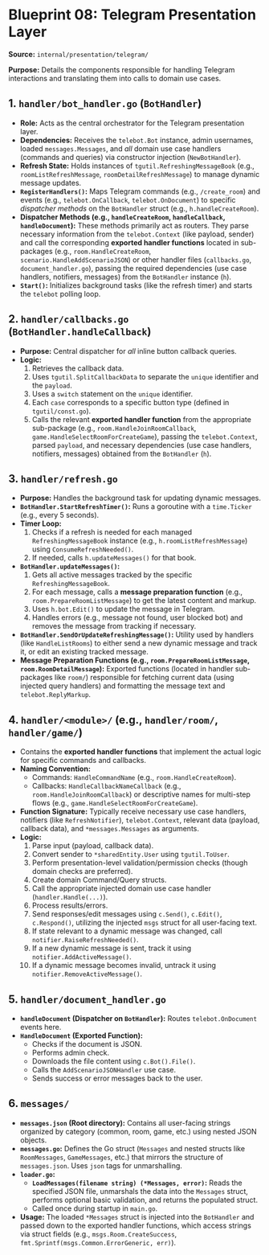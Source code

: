 # Blueprint 08: Telegram Presentation Layer

**Source:** `internal/presentation/telegram/`

**Purpose:** Details the components responsible for handling Telegram interactions and translating them into calls to domain use cases.

## 1. `handler/bot_handler.go` (`BotHandler`)

*   **Role:** Acts as the central orchestrator for the Telegram presentation layer.
*   **Dependencies:** Receives the `telebot.Bot` instance, admin usernames, loaded `messages.Messages`, and *all* domain use case handlers (commands and queries) via constructor injection (`NewBotHandler`).
*   **Refresh State:** Holds instances of `tgutil.RefreshingMessageBook` (e.g., `roomListRefreshMessage`, `roomDetailRefreshMessage`) to manage dynamic message updates.
*   **`RegisterHandlers()`:** Maps Telegram commands (e.g., `/create_room`) and events (e.g., `telebot.OnCallback`, `telebot.OnDocument`) to specific *dispatcher methods* on the `BotHandler` struct (e.g., `h.handleCreateRoom`).
*   **Dispatcher Methods (e.g., `handleCreateRoom`, `handleCallback`, `handleDocument`):** These methods primarily act as routers. They parse necessary information from the `telebot.Context` (like payload, sender) and call the corresponding **exported handler functions** located in sub-packages (e.g., `room.HandleCreateRoom`, `scenario.HandleAddScenarioJSON`) or other handler files (`callbacks.go`, `document_handler.go`), passing the required dependencies (use case handlers, notifiers, messages) from the `BotHandler` instance (`h`).
*   **`Start()`:** Initializes background tasks (like the refresh timer) and starts the `telebot` polling loop.

## 2. `handler/callbacks.go` (`BotHandler.handleCallback`)

*   **Purpose:** Central dispatcher for *all* inline button callback queries.
*   **Logic:**
    1.  Retrieves the callback data.
    2.  Uses `tgutil.SplitCallbackData` to separate the `unique` identifier and the `payload`.
    3.  Uses a `switch` statement on the `unique` identifier.
    4.  Each `case` corresponds to a specific button type (defined in `tgutil/const.go`).
    5.  Calls the relevant **exported handler function** from the appropriate sub-package (e.g., `room.HandleJoinRoomCallback`, `game.HandleSelectRoomForCreateGame`), passing the `telebot.Context`, parsed `payload`, and necessary dependencies (use case handlers, notifiers, messages) obtained from the `BotHandler` (`h`).

## 3. `handler/refresh.go`

*   **Purpose:** Handles the background task for updating dynamic messages.
*   **`BotHandler.StartRefreshTimer()`:** Runs a goroutine with a `time.Ticker` (e.g., every 5 seconds).
*   **Timer Loop:**
    1.  Checks if a refresh is needed for each managed `RefreshingMessageBook` instance (e.g., `h.roomListRefreshMessage`) using `ConsumeRefreshNeeded()`.
    2.  If needed, calls `h.updateMessages()` for that book.
*   **`BotHandler.updateMessages()`:**
    1.  Gets all active messages tracked by the specific `RefreshingMessageBook`.
    2.  For each message, calls a **message preparation function** (e.g., `room.PrepareRoomListMessage`) to get the latest content and markup.
    3.  Uses `h.bot.Edit()` to update the message in Telegram.
    4.  Handles errors (e.g., message not found, user blocked bot) and removes the message from tracking if necessary.
*   **`BotHandler.SendOrUpdateRefreshingMessage()`:** Utility used by handlers (like `HandleListRooms`) to either send a new dynamic message and track it, or edit an existing tracked message.
*   **Message Preparation Functions (e.g., `room.PrepareRoomListMessage`, `room.RoomDetailMessage`):** Exported functions (located in handler sub-packages like `room/`) responsible for fetching current data (using injected query handlers) and formatting the message text and `telebot.ReplyMarkup`.

## 4. `handler/<module>/` (e.g., `handler/room/`, `handler/game/`)

*   Contains the **exported handler functions** that implement the actual logic for specific commands and callbacks.
*   **Naming Convention:**
    *   Commands: `HandleCommandName` (e.g., `room.HandleCreateRoom`).
    *   Callbacks: `HandleCallbackNameCallback` (e.g., `room.HandleJoinRoomCallback`) or descriptive names for multi-step flows (e.g., `game.HandleSelectRoomForCreateGame`).
*   **Function Signature:** Typically receive necessary use case handlers, notifiers (like `RefreshNotifier`), `telebot.Context`, relevant data (payload, callback data), and `*messages.Messages` as arguments.
*   **Logic:**
    1.  Parse input (payload, callback data).
    2.  Convert sender to `*sharedEntity.User` using `tgutil.ToUser`.
    3.  Perform presentation-level validation/permission checks (though domain checks are preferred).
    4.  Create domain Command/Query structs.
    5.  Call the appropriate injected domain use case handler (`handler.Handle(...)`).
    6.  Process results/errors.
    7.  Send responses/edit messages using `c.Send()`, `c.Edit()`, `c.Respond()`, utilizing the injected `msgs` struct for all user-facing text.
    8.  If state relevant to a dynamic message was changed, call `notifier.RaiseRefreshNeeded()`.
    9.  If a new dynamic message is sent, track it using `notifier.AddActiveMessage()`.
    10. If a dynamic message becomes invalid, untrack it using `notifier.RemoveActiveMessage()`.

## 5. `handler/document_handler.go`

*   **`handleDocument` (Dispatcher on `BotHandler`):** Routes `telebot.OnDocument` events here.
*   **`HandleDocument` (Exported Function):**
    *   Checks if the document is JSON.
    *   Performs admin check.
    *   Downloads the file content using `c.Bot().File()`.
    *   Calls the `AddScenarioJSONHandler` use case.
    *   Sends success or error messages back to the user.

## 6. `messages/`

*   **`messages.json` (Root directory):** Contains all user-facing strings organized by category (common, room, game, etc.) using nested JSON objects.
*   **`messages.go`:** Defines the Go struct (`Messages` and nested structs like `RoomMessages`, `GameMessages`, etc.) that mirrors the structure of `messages.json`. Uses `json` tags for unmarshalling.
*   **`loader.go`:**
    *   **`LoadMessages(filename string) (*Messages, error)`:** Reads the specified JSON file, unmarshals the data into the `Messages` struct, performs optional basic validation, and returns the populated struct.
    *   Called once during startup in `main.go`.
*   **Usage:** The loaded `*Messages` struct is injected into the `BotHandler` and passed down to the exported handler functions, which access strings via struct fields (e.g., `msgs.Room.CreateSuccess`, `fmt.Sprintf(msgs.Common.ErrorGeneric, err)`). 